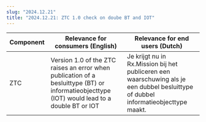 ```yaml
---
slug: "2024.12.21"
title: "2024.12.21: ZTC 1.0 check on doube BT and IOT"
---
```


| Component | Relevance for consumers (English)                                                                                                            | Relevance for end users (Dutch)                                                                                                    |
| --------- | -------------------------------------------------------------------------------------------------------------------------------------------- | ---------------------------------------------------------------------------------------------------------------------------------- |
| ZTC       | Version 1.0 of the ZTC raises an error when publication of a besluittype (BT) or informatieobjecttype (IOT) would lead to a double BT or IOT | Je krijgt nu in Rx.Mission bij het publiceren een waarschuwing als je een dubbel besluittype of dubbel informatieobjecttype maakt. |
